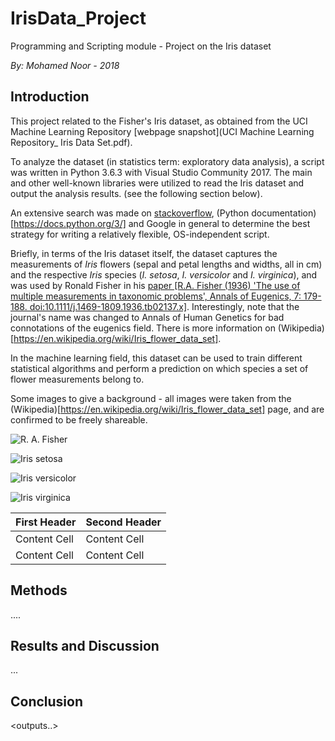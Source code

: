# IrisData_Project
Programming and Scripting module - Project on the Iris dataset

*By: Mohamed Noor - 2018*

## Introduction
This project related to the Fisher's Iris dataset, as obtained from the UCI Machine Learning Repository [webpage snapshot](UCI Machine Learning Repository_ Iris Data Set.pdf).

To analyze the dataset (in statistics term: exploratory data analysis), a script was written in Python 3.6.3 with Visual Studio Community 2017. The main and other well-known libraries were utilized to read the Iris dataset and output the analysis results.
(see the following section below).

An extensive search was made on [stackoverflow](https://stackoverflow.com/), (Python documentation)[https://docs.python.org/3/] and Google in general to determine the best strategy for writing a relatively flexible, OS-independent script.

Briefly, in terms of the Iris dataset itself, the dataset captures the measurements of *Iris* flowers (sepal and petal lengths and widths, all in cm) and the respective *Iris* species (*I. setosa*, *I. versicolor* and *I. virginica*), and was used by Ronald Fisher in his [paper [R.A. Fisher (1936) 'The use of multiple measurements in taxonomic problems', Annals of Eugenics, 7: 179-188. doi:10.1111/j.1469-1809.1936.tb02137.x]](https://doi.org/10.1111%2Fj.1469-1809.1936.tb02137.x). Interestingly, note that the journal's name was changed to Annals of Human Genetics for bad connotations of the eugenics field. There is more information on (Wikipedia)[https://en.wikipedia.org/wiki/Iris_flower_data_set].

In the machine learning field, this dataset can be used to train different statistical algorithms and perform a prediction on which species a set of flower measurements belong to.

Some images to give a background - all images were taken from the (Wikipedia)[https://en.wikipedia.org/wiki/Iris_flower_data_set] page, and are confirmed to be freely shareable.

![R. A. Fisher](https://upload.wikimedia.org/wikipedia/commons/4/46/R._A._Fischer.jpg)

![*Iris setosa*](https://upload.wikimedia.org/wikipedia/commons/thumb/5/56/Kosaciec_szczecinkowaty_Iris_setosa.jpg/180px-Kosaciec_szczecinkowaty_Iris_setosa.jpg)

![*Iris versicolor*](https://upload.wikimedia.org/wikipedia/commons/thumb/4/41/Iris_versicolor_3.jpg/320px-Iris_versicolor_3.jpg)

![*Iris virginica*](https://upload.wikimedia.org/wikipedia/commons/thumb/9/9f/Iris_virginica.jpg/295px-Iris_virginica.jpg)


| First Header  | Second Header |
| ------------- | ------------- |
| Content Cell  | Content Cell  |
| Content Cell  | Content Cell  |

<sepal image...>

## Methods

....

## Results and Discussion

...

## Conclusion




<outputs..>

<rationale for approach taken...>

